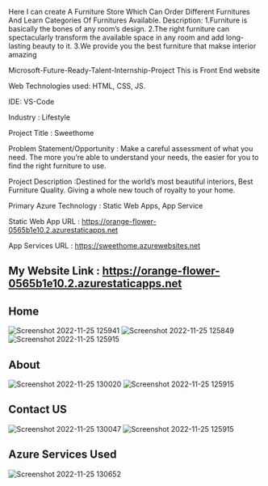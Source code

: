 Here I can create A Furniture Store Which Can Order Different Furnitures And Learn Categories Of Furnitures Available. Description: 1.Furniture is basically the bones of any room’s design. 2.The right furniture can spectacularly transform the available space in any room and add long-lasting beauty to it. 3.We provide you the best furniture that makse interior amazing

Microsoft-Future-Ready-Talent-Internship-Project This is Front End website

Web Technologies used: HTML, CSS, JS.

IDE: VS-Code

Industry : Lifestyle

Project Title : Sweethome

Problem Statement/Opportunity : Make a careful assessment of what you need. The more you’re able to understand your needs, the easier for you to find the right     furniture to use.

Project Description :Destined for the world’s most beautiful interiors, Best Furniture Quality. Giving a whole new touch of royalty to your home.

Primary Azure Technology : Static Web Apps, App Service

Static Web App URL : https://orange-flower-0565b1e10.2.azurestaticapps.net

App Services URL : https://sweethome.azurewebsites.net

## My Website Link : https://orange-flower-0565b1e10.2.azurestaticapps.net


## Home
![Screenshot 2022-11-25 125941](https://user-images.githubusercontent.com/116542707/203925458-75de904e-bf96-4fb6-baf8-6198bf851c37.jpg)
![Screenshot 2022-11-25 125849](https://user-images.githubusercontent.com/116542707/203925435-ea93ce36-6feb-48b7-882b-8d1d84289d3d.jpg)
![Screenshot 2022-11-25 125915](https://user-images.githubusercontent.com/116542707/203925456-bace601f-e8cf-4516-a366-d0d6a0c5c9bb.jpg)

## About
![Screenshot 2022-11-25 130020](https://user-images.githubusercontent.com/116542707/203925492-8e6ae4de-8925-4974-97aa-c8624a12da56.jpg)
![Screenshot 2022-11-25 125915](https://user-images.githubusercontent.com/116542707/203925522-f67e54de-8d20-42ed-89b3-ffa4a7317ba9.jpg)

## Contact US
![Screenshot 2022-11-25 130047](https://user-images.githubusercontent.com/116542707/203925591-8ef4bd9c-0f08-435c-bb5d-f6ab1b7d518b.jpg)
![Screenshot 2022-11-25 125915](https://user-images.githubusercontent.com/116542707/203925608-e1db688b-0e08-45af-a96b-508e4d965821.jpg)

## Azure Services Used
![Screenshot 2022-11-25 130652](https://user-images.githubusercontent.com/116542707/203926368-268b3694-765b-46f1-a36a-889eb33c83d0.jpg)

